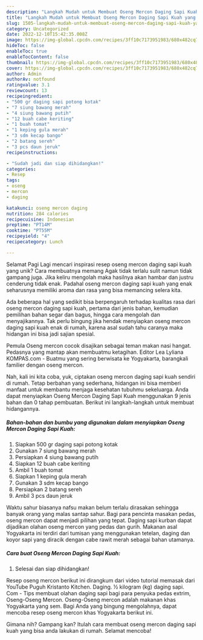 ```yaml
---
description: "Langkah Mudah untuk Membuat Oseng Mercon Daging Sapi Kuah yang Lezat, Mantap"
title: "Langkah Mudah untuk Membuat Oseng Mercon Daging Sapi Kuah yang Lezat, Mantap"
slug: 1505-langkah-mudah-untuk-membuat-oseng-mercon-daging-sapi-kuah-yang-lezat-mantap
category: Uncategorized
date: 2022-12-10T15:42:35.008Z
image: https://img-global.cpcdn.com/recipes/3ff10c7173951983/680x482cq70/oseng-mercon-daging-sapi-kuah-foto-resep-utama.jpg
hideToc: false
enableToc: true
enableTocContent: false
thumbnail: https://img-global.cpcdn.com/recipes/3ff10c7173951983/680x482cq70/oseng-mercon-daging-sapi-kuah-foto-resep-utama.jpg
cover: https://img-global.cpcdn.com/recipes/3ff10c7173951983/680x482cq70/oseng-mercon-daging-sapi-kuah-foto-resep-utama.jpg
author: Admin
authorAv: notfound
ratingvalue: 3.1
reviewcount: 13
recipeingredient:
- "500 gr daging sapi potong kotak"
- "7 siung bawang merah"
- "4 siung bawang putih"
- "12 buah cabe keriting"
- "1 buah tomat"
- "1 keping gula merah"
- "3 sdm kecap bango"
- "2 batang sereh"
- "3 pcs daun jeruk"
recipeinstructions:

- "Sudah jadi dan siap dihidangkan!"
categories:
- Resep
tags:
- oseng
- mercon
- daging

katakunci: oseng mercon daging 
nutrition: 284 calories
recipecuisine: Indonesian
preptime: "PT14M"
cooktime: "PT55M"
recipeyield: "4"
recipecategory: Lunch

---
```



Selamat Pagi Lagi mencari inspirasi resep oseng mercon daging sapi kuah yang unik? Cara membuatnya memang Agak tidak terlalu sulit namun tidak gampang juga. Jika keliru mengolah maka hasilnya akan hambar dan justru cenderung tidak enak. Padahal oseng mercon daging sapi kuah yang enak seharusnya memiliki aroma dan rasa yang bisa memancing selera kita.


Ada beberapa hal yang sedikit bisa berpengaruh terhadap kualitas rasa dari oseng mercon daging sapi kuah, pertama dari jenis bahan, kemudian pemilihan bahan segar dan bagus, hingga cara mengolah dan menyajikannya. Tak perlu bingung jika hendak menyiapkan oseng mercon daging sapi kuah enak di rumah, karena asal sudah tahu caranya maka hidangan ini bisa jadi sajian spesial.

Pemula Oseng mercon cocok disajikan sebagai teman makan nasi hangat. Pedasnya yang mantap akan membuatmu ketagihan. Editor Lea Lyliana KOMPAS.com - Buatmu yang sering berwisata ke Yogyakarta, barangkali familier dengan oseng mercon.


Nah, kali ini kita coba, yuk, ciptakan oseng mercon daging sapi kuah sendiri di rumah. Tetap berbahan yang sederhana, hidangan ini bisa memberi manfaat untuk membantu menjaga kesehatan tubuhmu sekeluarga. Anda dapat menyiapkan Oseng Mercon Daging Sapi Kuah menggunakan 9 jenis bahan dan 0 tahap pembuatan. Berikut ini langkah-langkah untuk membuat hidangannya.

<!--inarticleads1-->

##### Bahan-bahan dan bumbu yang digunakan dalam menyiapkan Oseng Mercon Daging Sapi Kuah:

1. Siapkan 500 gr daging sapi potong kotak
1. Gunakan 7 siung bawang merah
1. Persiapkan 4 siung bawang putih
1. Siapkan 12 buah cabe keriting
1. Ambil 1 buah tomat
1. Siapkan 1 keping gula merah
1. Gunakan 3 sdm kecap bango
1. Persiapkan 2 batang sereh
1. Ambil 3 pcs daun jeruk


Waktu sahur biasanya nafsu makan belum terlalu dirasakan sehingga banyak orang yang malas santap sahur. Bagi para pencinta masakan pedas, oseng mercon dapat menjadi pilihan yang tepat. Daging sapi kurban dapat dijadikan olahan oseng mercon yang pedas dan gurih. Makanan asal Yogyakarta ini terdiri dari tumisan yang menggunakan tetelan, daging dan koyor sapi yang diracik dengan cabe rawit merah sebagai bahan utamanya. 

<!--inarticleads2-->

##### Cara buat Oseng Mercon Daging Sapi Kuah:


1. Selesai dan siap dihidangkan!

Resep oseng mercon berikut ini dirangkum dari video tutorial memasak dari YouTube Puguh Kristanto Kitchen. Daging. ½ kilogram (kg) daging sapi. Com - Tips membuat olahan daging sapi bagi para penyuka pedas extrim, Oseng-Oseng Mercon. Oseng-Oseng mercon adalah makanan khas Yogyakarta yang sem. Bagi Anda yang bingung mengolahnya, dapat mencoba resep oseng mercon khas Yogyakarta berikut ini. 

Gimana nih? Gampang kan? Itulah cara membuat oseng mercon daging sapi kuah yang bisa anda lakukan di rumah. Selamat mencoba!
